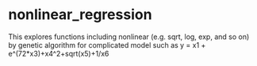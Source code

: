 # nonlinear_regression
This explores functions including nonlinear (e.g. sqrt, log, exp, and so on) by genetic algorithm for complicated model such as y = x1 + e^(72*x3)+x4^2+sqrt(x5)+1/x6
